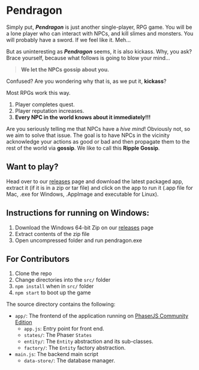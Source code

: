 # Pendragon

Simply put, _**Pendragon**_ is just another single-player, RPG game. You will be a lone player who can interact with NPCs, and kill slimes and monsters. You will probably have a sword. If we feel like it. Meh...

But as uninteresting as _**Pendragon**_ seems, it is also kickass. Why, you ask? Brace yourself, because what follows is going to blow your mind...

> **We let the NPCs gossip about you.**

Confused? Are you wondering why that is, as we put it, **kickass**?

Most RPGs work this way.

1. Player completes quest.
1. Player reputation increases.
1. **Every NPC in the world knows about it immediately!!!**

Are you seriously telling me that NPCs have a _hive mind_! Obviously not, so we aim to solve that issue. The goal is to have NPCs in the vicinity acknowledge your actions as good or bad and then propagate them to the rest of the world via **gossip**. We like to call this **Ripple Gossip**.

## Want to play?

Head over to our [releases](https://github.com/PendragonGame/pendragon/releases) page and download the latest packaged app, extract it (if it is in a zip or tar file) and click on the app to run it (.app file for Mac, .exe for Windows, .AppImage and executable for Linux).

## Instructions for running on Windows:

1. Download the Windows 64-bit Zip on our [releases](https://github.com/PendragonGame/pendragon/releases) page 
1. Extract contents of the zip file
1. Open uncompressed folder and run pendragon.exe

## For Contributors

1. Clone the repo 
1. Change directories into the `src/` folder
1. `npm install` when in `src/` folder 
1. `npm start` to boot up the game

The source directory contains the following:

- `app/`: The frontend of the application running on [PhaserJS Community Edition](https://photonstorm.github.io/phaser-ce/)
  - `app.js`: Entry point for front end.
  - `states/`: The Phaser `States`
  - `entity/`: The `Entity` abstraction and its sub-classes.
  - `factory/`: The `Entity` factory abstraction.
- `main.js`: The backend main script
  - `data-store/`: The database manager.
